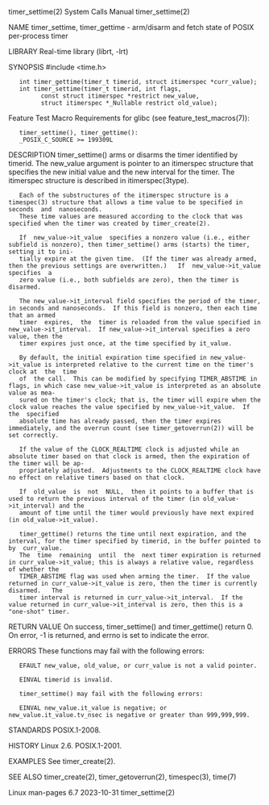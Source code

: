 timer_settime(2)						      System Calls Manual						      timer_settime(2)

NAME
       timer_settime, timer_gettime - arm/disarm and fetch state of POSIX per-process timer

LIBRARY
       Real-time library (librt, -lrt)

SYNOPSIS
       #include <time.h>

       int timer_gettime(timer_t timerid, struct itimerspec *curr_value);
       int timer_settime(timer_t timerid, int flags,
			 const struct itimerspec *restrict new_value,
			 struct itimerspec *_Nullable restrict old_value);

   Feature Test Macro Requirements for glibc (see feature_test_macros(7)):

       timer_settime(), timer_gettime():
	   _POSIX_C_SOURCE >= 199309L

DESCRIPTION
       timer_settime()	arms  or disarms the timer identified by timerid.  The new_value argument is pointer to an itimerspec structure that specifies the new
       initial value and the new interval for the timer.  The itimerspec structure is described in itimerspec(3type).

       Each of the substructures of the itimerspec structure is a timespec(3) structure that allows a time value to be specified in seconds  and  nanoseconds.
       These time values are measured according to the clock that was specified when the timer was created by timer_create(2).

       If  new_value->it_value	specifies a nonzero value (i.e., either subfield is nonzero), then timer_settime() arms (starts) the timer, setting it to ini‐
       tially expire at the given time.	 (If the timer was already armed, then the previous settings are overwritten.)	 If  new_value->it_value  specifies  a
       zero value (i.e., both subfields are zero), then the timer is disarmed.

       The new_value->it_interval field specifies the period of the timer, in seconds and nanoseconds.	If this field is nonzero, then each time that an armed
       timer  expires,	the  timer is reloaded from the value specified in new_value->it_interval.  If new_value->it_interval specifies a zero value, then the
       timer expires just once, at the time specified by it_value.

       By default, the initial expiration time specified in new_value->it_value is interpreted relative to the current time on the timer's clock at  the  time
       of  the call.  This can be modified by specifying TIMER_ABSTIME in flags, in which case new_value->it_value is interpreted as an absolute value as mea‐
       sured on the timer's clock; that is, the timer will expire when the clock value reaches the value specified by new_value->it_value.  If	the  specified
       absolute time has already passed, then the timer expires immediately, and the overrun count (see timer_getoverrun(2)) will be set correctly.

       If the value of the CLOCK_REALTIME clock is adjusted while an absolute timer based on that clock is armed, then the expiration of the timer will be ap‐
       propriately adjusted.  Adjustments to the CLOCK_REALTIME clock have no effect on relative timers based on that clock.

       If  old_value  is  not  NULL,  then it points to a buffer that is used to return the previous interval of the timer (in old_value->it_interval) and the
       amount of time until the timer would previously have next expired (in old_value->it_value).

       timer_gettime() returns the time until next expiration, and the interval, for the timer specified by timerid, in the buffer pointed to  by  curr_value.
       The  time  remaining  until  the	 next timer expiration is returned in curr_value->it_value; this is always a relative value, regardless of whether the
       TIMER_ABSTIME flag was used when arming the timer.  If the value returned in curr_value->it_value is zero, then the timer is currently  disarmed.   The
       timer interval is returned in curr_value->it_interval.  If the value returned in curr_value->it_interval is zero, then this is a "one-shot" timer.

RETURN VALUE
       On success, timer_settime() and timer_gettime() return 0.  On error, -1 is returned, and errno is set to indicate the error.

ERRORS
       These functions may fail with the following errors:

       EFAULT new_value, old_value, or curr_value is not a valid pointer.

       EINVAL timerid is invalid.

       timer_settime() may fail with the following errors:

       EINVAL new_value.it_value is negative; or new_value.it_value.tv_nsec is negative or greater than 999,999,999.

STANDARDS
       POSIX.1-2008.

HISTORY
       Linux 2.6.  POSIX.1-2001.

EXAMPLES
       See timer_create(2).

SEE ALSO
       timer_create(2), timer_getoverrun(2), timespec(3), time(7)

Linux man-pages 6.7							  2023-10-31							      timer_settime(2)
